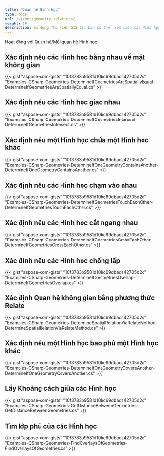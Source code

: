 ```yaml
---
title: "Quan hệ Hình học"
type: docs
url: /vi/net/geometry-relations/
weight: 20
description: Sử dụng Thư viện GIS C#, bạn có thể xem liệu các Hình học có tương đương về mặt không gian hay không, giao nhau, chứa một hình học khác, chạm hoặc cắt ngang lẫn nhau, chồng lấp và lấy khoảng cách giữa chúng.
---
```


Hoạt động với Quan hệ/Mối quan hệ Hình học

## **Xác định nếu các Hình học bằng nhau về mặt không gian**
{{< gist "aspose-com-gists" "10f3783b9581d10bc69dbada42705d2c" "Examples-CSharp-Geometries-DetermineIfGeometriesAreSpatiallyEqual-DetermineIfGeometriesAreSpatiallyEqual.cs" >}}
## **Xác định nếu các Hình học giao nhau**
{{< gist "aspose-com-gists" "10f3783b9581d10bc69dbada42705d2c" "Examples-CSharp-Geometries-DetermineIfGeometriesIntersect-DetermineIfGeometriesIntersect.cs" >}}
## **Xác định nếu một Hình học chứa một Hình học khác**
{{< gist "aspose-com-gists" "10f3783b9581d10bc69dbada42705d2c" "Examples-CSharp-Geometries-DetermineIfOneGeometryContainsAnother-DetermineIfOneGeometryContainsAnother.cs" >}}
## **Xác định nếu các Hình học chạm vào nhau**
{{< gist "aspose-com-gists" "10f3783b9581d10bc69dbada42705d2c" "Examples-CSharp-Geometries-DetermineIfGeometriesTouchEachOther-DetermineIfGeometriesTouchEachOther.cs" >}}
## **Xác định nếu các Hình học cắt ngang nhau**
{{< gist "aspose-com-gists" "10f3783b9581d10bc69dbada42705d2c" "Examples-CSharp-Geometries-DetermineIfGeometriesCrossEachOther-DetermineIfGeometriesCrossEachOther.cs" >}}
## **Xác định nếu các Hình học chồng lấp**
{{< gist "aspose-com-gists" "10f3783b9581d10bc69dbada42705d2c" "Examples-CSharp-Geometries-DetermineIfGeometriesOverlap-DetermineIfGeometriesOverlap.cs" >}}
## **Xác định Quan hệ không gian bằng phương thức Relate**
{{< gist "aspose-com-gists" "10f3783b9581d10bc69dbada42705d2c" "Examples-CSharp-Geometries-DetermineSpatialRelationViaRelateMethod-DetermineSpatialRelationViaRelateMethod.cs" >}}
## **Xác định nếu một Hình học bao phủ một Hình học khác**
{{< gist "aspose-com-gists" "10f3783b9581d10bc69dbada42705d2c" "Examples-CSharp-Geometries-DetermineIfOneGeometryCoversAnother-DetermineIfOneGeometryCoversAnother.cs" >}}
## **Lấy Khoảng cách giữa các Hình học**
{{< gist "aspose-com-gists" "10f3783b9581d10bc69dbada42705d2c" "Examples-CSharp-Geometries-GetDistanceBetweenGeometries-GetDistanceBetweenGeometries.cs" >}}
## **Tìm lớp phủ của các Hình học**
{{< gist "aspose-com-gists" "10f3783b9581d10bc69dbada42705d2c" "Examples-CSharp-Geometries-FindOverlaysOfGeometries-FindOverlaysOfGeometries.cs" >}}
